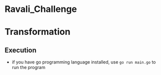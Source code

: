 # Ravali_Challenge

# Transformation

## Execution

- if you have go programming language installed, use `go run main.go` to run the program